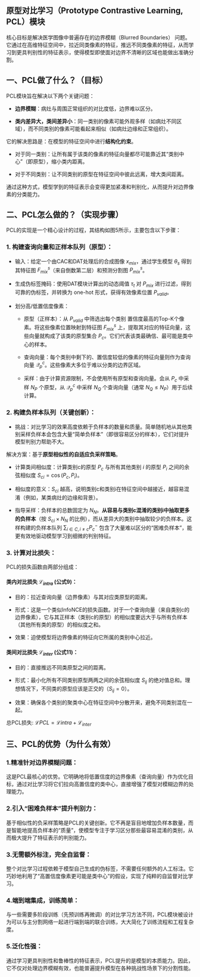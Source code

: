 ## 原型对比学习（Prototype Contrastive Learning, PCL）模块

核心目标是解决医学图像中普遍存在的边界模糊（Blurred Boundaries） 问题。它通过在高维特征空间中，拉近同类像素的特征，推远不同类像素的特征，从而学习到更具判别性的特征表示，使得模型即使面对边界不清晰的区域也能做出准确分割。

## 一、PCL做了什么？（目标）
PCL模块旨在解决以下两个关键问题：

- **边界模糊**：病灶与周围正常组织的对比度低，边界难以区分。

- **类内差异大，类间差异小**：同一类别的像素可能外观多样（如病灶不同区域），而不同类别的像素可能看起来相似（如病灶边缘和正常组织）。

它的解决思路是：在模型的特征空间中进行**结构化约束**。

- 对于同一类别：让所有属于该类的像素的特征向量都尽可能靠近其“类别中心”（即原型），缩小类内距离。

- 对于不同类别：让不同类别的原型在特征空间中彼此远离，增大类间距离。

通过这种方式，模型学到的特征表示会变得更加紧凑和判别化，从而提升对边界像素的分类能力。


## 二、PCL怎么做的？（实现步骤）
PCL的实现是一个精心设计的过程，其结构如图5所示，主要包含以下步骤：

### 1. 构建查询向量和正样本队列（原型）：

- 输入：给定一个由CAC和DAT处理后的合成图像 $x_{mix}$，通过学生模型 $\theta_s$ 得到其特征图 $F_{mix}^s$（来自倒数第二层）和预测分割图 $P_{mix}^s$。

- 生成伪标签掩码：使用DAT模块计算出的动态阈值 $\tau_t$ 对 $P_{mix}$ 进行过滤，得到可靠的伪标签，并转换为 one-hot 形式，获得有效像素位置 $P_{valid}$。

- 划分高/低置信度像素：

  - 原型（正样本）：从 $P_{valid}$ 中筛选出每个类别 置信度最高的Top-K个像素。将这些像素位置映射到特征图 $F_{mix}^s$ 上，提取其对应的特征向量，这些向量就构成了该类的原型集合 $P_c$。它们代表该类最确信、最可能是类中心的样本。

  - 查询向量：每个类别中剩下的、置信度较低的像素的特征向量则作为查询向量 $\mathcal{Q}_p^c$。这些像素大多位于难以分类的边界区域。

  - 采样：由于计算资源限制，不会使用所有原型和查询向量。会从 $P_c$ 中采样 $N_P$ 个原型，从 $\mathcal{Q}_p^c$ 中采样 $N_Q$ 个查询向量（通常 $N_Q \leq N_P$）用于后续计算。

### 2. 构建负样本队列（关键创新）：

- 挑战：对比学习的效果高度依赖于负样本的数量和质量。简单随机地从其他类别采样负样本会包含大量“简单负样本”（即很容易区分的样本），它们对提升模型判别力帮助不大。

解决方案：基于**原型相似性的自适应负采样策略**。

- 计算类间相似度：计算类别c的原型 $P_c$ 与所有其他类别 $i$ 的原型 $P_i$ 之间的余弦相似度 $S_{ci} = \cos(P_c, P_i)$。

- 相似度的意义：$S_{ci}$ 越高，说明类别c和类别i在特征空间中越接近，越容易混淆（例如，某类病灶的边缘和背景）。

- 指导采样：负样本的总数固定为 $N_N$。**从容易与类别c混淆的类别i中抽取更多的负样本**（按 $S_{ci} \times N_N$ 的比例），而从差异大的类别中抽取较少的负样本。这样构建的负样本队列 $\sum_{i \in C, i \neq c} P_c^-$ 包含了大量难以区分的“困难负样本”，能更有效地驱动模型学习到细微的判别特征。

### 3. 计算对比损失：
PCL的损失函数由两部分组成：

#### 类内对比损失 $\mathcal{L}_{intra}$ (公式9)：

- 目的：拉近查询向量（边界像素）与其对应类原型的距离。

- 形式：这是一个类似InfoNCE的损失函数。对于一个查询向量（来自类别c的边界像素），它与其正样本（类别c的原型）的相似度要远大于与所有负样本（其他所有类的原型）的相似度之和。

- 效果：迫使模型将边界像素的特征向它所属的类别中心拉近。

#### 类间对比损失 $\mathcal{L}_{inter}$ (公式11)：

- 目的：直接推远不同类原型之间的距离。

- 形式：最小化所有不同类别原型两两之间的余弦相似度 $S_{ij}$ 的绝对值总和。理想情况下，不同类的原型应该是正交的（$S_{ij} = 0$）。

- 效果：确保各个类别的聚类中心在特征空间中分散开来，避免不同类别混在一起。

总PCL损失: $\mathcal{L}{PCL} = \mathcal{L}{intra} + \mathcal{L}_{inter}$


## 三、PCL的优势（为什么有效）
### 1.精准针对边界模糊问题：

这是PCL最核心的优势。它明确地将低置信度的边界像素（查询向量）作为优化目标，通过对比学习将它们拉向高置信度的类中心，直接增强了模型对模糊边界的处理能力。

### 2.引入“困难负样本”提升判别力：

基于相似性的负采样策略是PCL的关键创新。它不再是盲目地增加负样本数量，而是智能地提高负样本的“质量”，使模型专注于学习区分那些最容易混淆的类别，从而极大提升了特征表示的判别能力。

### 3.无需额外标注，完全自监督：

整个对比学习过程依赖于模型自己生成的伪标签，不需要任何额外的人工标注。它巧妙地利用了“高置信度像素更可能是类中心”的假设，实现了纯粹的自监督对比学习。

### 4.端到端集成，训练简单：

与一些需要多阶段训练（先预训练再微调）的对比学习方法不同，PCL模块被设计为可以与主分割网络一起进行端到端的联合训练，大大简化了训练流程和工程复杂度。

### 5.泛化性强：

通过学习更具判别性和鲁棒性的特征表示，PCL提升的是模型的本质能力。因此，它不仅对处理边界模糊有效，也能普遍提升模型在各种挑战性场景下的分割性能。
